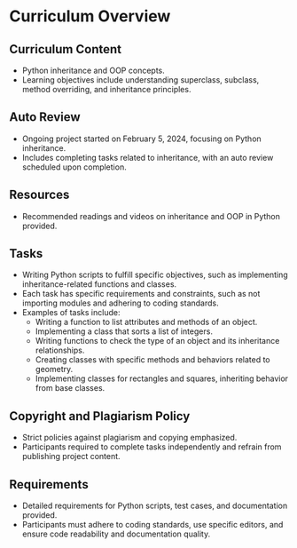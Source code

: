 # Curriculum Overview

## Curriculum Content
- Python inheritance and OOP concepts.
- Learning objectives include understanding superclass, subclass, method overriding, and inheritance principles.

## Auto Review
- Ongoing project started on February 5, 2024, focusing on Python inheritance.
- Includes completing tasks related to inheritance, with an auto review scheduled upon completion.

## Resources
- Recommended readings and videos on inheritance and OOP in Python provided.

## Tasks
- Writing Python scripts to fulfill specific objectives, such as implementing inheritance-related functions and classes.
- Each task has specific requirements and constraints, such as not importing modules and adhering to coding standards.
- Examples of tasks include:
  - Writing a function to list attributes and methods of an object.
  - Implementing a class that sorts a list of integers.
  - Writing functions to check the type of an object and its inheritance relationships.
  - Creating classes with specific methods and behaviors related to geometry.
  - Implementing classes for rectangles and squares, inheriting behavior from base classes.

## Copyright and Plagiarism Policy
- Strict policies against plagiarism and copying emphasized.
- Participants required to complete tasks independently and refrain from publishing project content.

## Requirements
- Detailed requirements for Python scripts, test cases, and documentation provided.
- Participants must adhere to coding standards, use specific editors, and ensure code readability and documentation quality.
